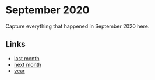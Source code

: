 # September 2020

Capture everything that happened in September 2020 here.

## Links
- [last month](calendar/months/2020-08.md)
- [next month](calendar/months/2020-10.md)
- [year](calendar/years/2020.md)